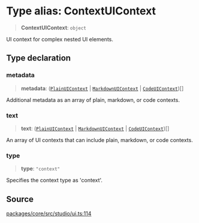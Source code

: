# Type alias: ContextUIContext

> **ContextUIContext**: `object`

UI context for complex nested UI elements.

## Type declaration

### metadata

> **metadata**: ([`PlainUIContext`](PlainUIContext.md) \| [`MarkdownUIContext`](MarkdownUIContext.md) \| [`CodeUIContext`](CodeUIContext.md))[]

Additional metadata as an array of plain, markdown, or code contexts.

### text

> **text**: ([`PlainUIContext`](PlainUIContext.md) \| [`MarkdownUIContext`](MarkdownUIContext.md) \| [`CodeUIContext`](CodeUIContext.md))[]

An array of UI contexts that can include plain, markdown, or code contexts.

### type

> **type**: `"context"`

Specifies the context type as 'context'.

## Source

[packages/core/src/studio/ui.ts:114](https://github.com/VictorS67/encre/blob/42c3bddca4be2d23ad959c1c99381eefbf43789c/packages/core/src/studio/ui.ts#L114)
